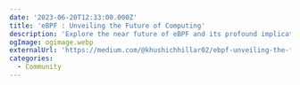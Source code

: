 ```yaml
---
date: '2023-06-20T12:33:00.000Z'
title: 'eBPF : Unveiling the Future of Computing'
description: 'Explore the near future of eBPF and its profound implications for various industries.'
ogImage: ogimage.webp
externalUrl: 'https://medium.com/@khushichhillar02/ebpf-unveiling-the-future-of-computing-96ec6765cdfd'
categories:
  - Community
---
```

